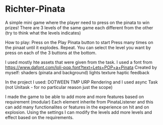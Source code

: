# Richter-Pinata

 A simple mini game where the player need to press on the pinata to win prizes!
 There are 3 levels of the same game each different from the other (try to think what the levels indicates)

 How to play:
 Press on the Play Pinata button to start
 Press many times on the pinaat until it explodes.
 Repeat.
 You can select the level you want by press on each of the 3 buttons at the bottom.

 I used mostly hte assets that were given from the task.
 I used a font from https://www.dafont.com/loli-pop.font?text=Lets+POP+a+Pinata
 Created by myself:
 shaders (pinata and background)
 lights texture
 haptic feedback

 In the project I used:
 DOTWEEN
 TMP
 URP Rendering
 and I used async Task (not Unitask - for no particular reason just the scope)

 I made the game to be able to add more and more features based on requirement (modular)
 Each element inherite from PinataListener and this can add many functionalites or features in the experience on hit and on explosion.
 Using the settings I can modify the levels add more levels and effect based on the requirements.
